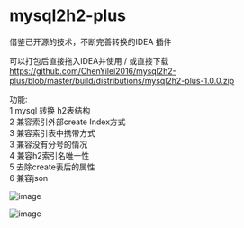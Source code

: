 # mysql2h2-plus
借鉴已开源的技术，不断完善转换的IDEA 插件

可以打包后直接拖入IDEA并使用 / 或直接下载 https://github.com/ChenYilei2016/mysql2h2-plus/blob/master/build/distributions/mysql2h2-plus-1.0.0.zip

功能:  
1 mysql 转换 h2表结构  
2 兼容索引外部create Index方式  
3 兼容索引表中携带方式  
3 兼容没有分号的情况  
4 兼容h2索引名唯一性  
5 去除create表后的属性  
6 兼容json  

![image](https://user-images.githubusercontent.com/31011150/190112719-871a14fc-82fc-45fe-a21d-5a4e6a1f0365.png)

![image](https://user-images.githubusercontent.com/31011150/190944210-9d00bde4-b924-402f-b308-ee66acbe20a1.png)
